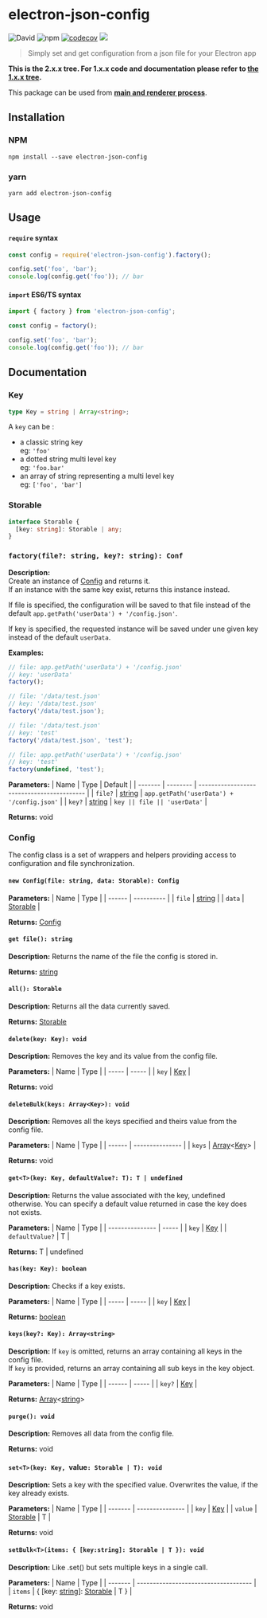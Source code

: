 # electron-json-config

![David](https://img.shields.io/david/de-luca/electron-json-config)
![npm](https://img.shields.io/npm/v/electron-json-config)
[![codecov](https://codecov.io/gh/de-luca/electron-json-config/branch/master/graph/badge.svg)](https://codecov.io/gh/de-luca/electron-json-config)
![](https://github.com/de-luca/electron-json-config/workflows/CI/badge.svg)

> Simply set and get configuration from a json file for your Electron app

**This is the 2.x.x tree. For 1.x.x code and documentation please refer to [the 1.x.x tree](https://github.com/de-luca/electron-json-config/tree/1.x.x).**

This package can be used from **[main and renderer process](https://www.electronjs.org/docs/tutorial/quick-start#main-and-renderer-processes)**.


## Installation

### NPM
```
npm install --save electron-json-config
```

### yarn
```
yarn add electron-json-config
```


## Usage

#### `require` syntax
```js
const config = require('electron-json-config').factory();

config.set('foo', 'bar');
console.log(config.get('foo')); // bar
```

#### `import` ES6/TS syntax
```js
import { factory } from 'electron-json-config';

const config = factory();

config.set('foo', 'bar');
console.log(config.get('foo')); // bar
```


## Documentation

### Key

```ts
type Key = string | Array<string>;
```
A `key` can be :
- a classic string key  
  eg: `'foo'`
- a dotted string multi level key  
  eg: `'foo.bar'`
- an array of string representing a multi level key  
  eg: `['foo', 'bar']`


### Storable

```ts
interface Storable {
  [key: string]: Storable | any;
}
```


### `factory(file?: string, key?: string): Conf`

**Description:**  
Create an instance of [Config] and returns it.  
If an instance with the same key exist, returns this instance instead.  

If file is specified, the configuration will be saved to that file instead of the default `app.getPath('userData') + '/config.json'`.

If key is specified, the requested instance will be saved under une given key instead of the default `userData`.

**Examples:**
```ts
// file: app.getPath('userData') + '/config.json'
// key: 'userData'
factory();

// file: '/data/test.json'
// key: '/data/test.json'
factory('/data/test.json');

// file: '/data/test.json'
// key: 'test'
factory('/data/test.json', 'test');

// file: app.getPath('userData') + '/config.json'
// key: 'test'
factory(undefined, 'test');
```

**Parameters:**
| Name    | Type     | Default                                    |
| ------- | -------- | ------------------------------------------ |
| `file?` | [string] | `app.getPath('userData') + '/config.json'` |
| `key?`  | [string] | `key || file || 'userData'`                |

**Returns:** void


### Config

The config class is a set of wrappers and helpers providing access to configuration and file synchronization.

#### `new Config(file: string, data: Storable): Config`
**Parameters:**
| Name   | Type       |
| ------ | ---------- |
| `file` | [string]   |
| `data` | [Storable] |

**Returns:** [Config]

#### `get file(): string`
**Description:** Returns the name of the file the config is stored in.

**Returns:** [string]

#### `all(): Storable`
**Description:** Returns all the data currently saved.

**Returns:** [Storable]

#### `delete(key: Key): void`
**Description:** Removes the key and its value from the config file.

**Parameters:**
| Name  | Type  |
| ----- | ----- |
| `key` | [Key] |

**Returns:** void

#### `deleteBulk(keys: Array<Key>): void`
**Description:** Removes all the keys specified and theirs value from the config file.

**Parameters:**
| Name   | Type            |
| ------ | --------------- |
| `keys` | [Array]\<[Key]> |

**Returns:** void

#### `get<T>(key: Key, defaultValue?: T): T | undefined`
**Description:** Returns the value associated with the key, undefined otherwise.
You can specify a default value returned in case the key does not exists.

**Parameters:**
| Name            | Type  |
| --------------- | ----- |
| `key`           | [Key] |
| `defaultValue?` | T     |

**Returns:** T \| undefined

#### `has(key: Key): boolean`
**Description:** Checks if a key exists.

**Parameters:**
| Name  | Type  |
| ----- | ----- |
| `key` | [Key] |

**Returns:** [boolean]

#### `keys(key?: Key): Array<string>`
**Description:** If `key` is omitted, returns an array containing all keys in the config file.  
If `key` is provided, returns an array containing all sub keys in the key object.

**Parameters:**
| Name   | Type  |
| ------ | ----- |
| `key?` | [Key] |

**Returns:** [Array]\<[string]>

#### `purge(): void`
**Description:** Removes all data from the config file.

**Returns:** void

#### `set<T>(key: Key, `value`: Storable | T): void`
**Description:** Sets a key with the specified value. Overwrites the value, if the key already exists.

**Parameters:**
| Name    | Type            |
| ------- | --------------- |
| `key`   | [Key]           |
| `value` | [Storable] \| T |

**Returns:** void

#### `setBulk<T>(items: { [key:string]: Storable | T }): void`
**Description:** Like .set() but sets multiple keys in a single call.

**Parameters:**
| Name    | Type                                 |
| ------- | ------------------------------------ |
| `items` | { [key: [string]]: [Storable] \| T } |

**Returns:** void


[Key]: #key
[Storable]: #storable
[Config]: #config
[string]: https://developer.mozilla.org/en-US/docs/Web/JavaScript/Reference/Global_Objects/String
[boolean]: https://developer.mozilla.org/en-US/docs/Web/JavaScript/Reference/Global_Objects/Boolean
[Array]: https://developer.mozilla.org/en-US/docs/Web/JavaScript/Reference/Global_Objects/Array
